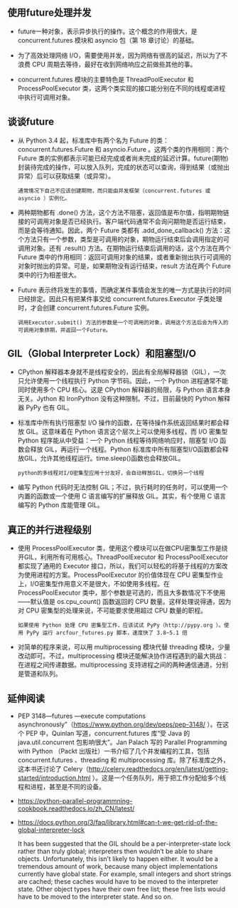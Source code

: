 ## 使用future处理并发

* future一种对象，表示异步执行的操作。这个概念的作用很大，是 concurrent.futures 模块和 asyncio 包（第 18 章讨论）的基础。

* 为了高效处理网络 I/O，需要使用并发，因为网络有很高的延迟，所以为了不浪费 CPU 周期去等待，最好在收到网络响应之前做些其他的事。

* concurrent.futures 模块的主要特色是 ThreadPoolExecutor 和 ProcessPoolExecutor 类，这两个类实现的接口能分别在不同的线程或进程中执行可调用对象。

## 谈谈future

* 从 Python 3.4 起，标准库中有两个名为 Future 的类：concurrent.futures.Future 和 asyncio.Future 。这两个类的作用相同：两个 Future 类的实例都表示可能已经完成或者尚未完成的延迟计算。future(期物)封装待完成的操作，可以放入队列，完成的状态可以查询，得到结果（或抛出异常）后可以获取结果（或异常）。

    ```
    通常情况下自己不应该创建期物，而只能由并发框架（concurrent.futures 或 asyncio ）实例化。
    ```

* 两种期物都有 .done() 方法，这个方法不阻塞，返回值是布尔值，指明期物链接的可调用对象是否已经执行。客户端代码通常不会询问期物是否运行结束，而是会等待通知。因此，两个 Future 类都有 .add_done_callback() 方法：这个方法只有一个参数，类型是可调用的对象，期物运行结束后会调用指定的可调用对象。还有 .result() 方法。在期物运行结束后调用的话，这个方法在两个 Future 类中的作用相同：返回可调用对象的结果，或者重新抛出执行可调用的对象时抛出的异常。可是，如果期物没有运行结束，result 方法在两个 Future 类中的行为相差很大。

* Future 表示终将发生的事情，而确定某件事情会发生的唯一方式是执行的时间已经排定。因此只有把某件事交给 concurrent.futures.Executor 子类处理时，才会创建 concurrent.futures.Future 实例。
    
    ```
    调用Executor.submit() 方法的参数是一个可调用的对象，调用这个方法后会为传入的可调用对象排期，并返回一个Future。
    ```
    
## GIL（Global Interpreter Lock）和阻塞型I/O
    
* CPython 解释器本身就不是线程安全的，因此有全局解释器锁（GIL），一次只允许使用一个线程执行 Python 字节码。因此，一个 Python 进程通常不能同时使用多个 CPU 核心。这是 CPython 解释器的局限，与 Python 语言本身无关。Jython 和 IronPython 没有这种限制。不过，目前最快的 Python 解释器 PyPy 也有 GIL。

* 标准库中所有执行阻塞型 I/O 操作的函数，在等待操作系统返回结果时都会释放 GIL。这意味着在 Python 语言这个层次上可以使用多线程，而 I/O 密集型 Python 程序能从中受益：一个 Python 线程等待网络响应时，阻塞型 I/O 函数会释放 GIL，再运行一个线程。Python 标准库中所有阻塞型I/O函数都会释放GIL，允许其他线程运行。time.sleep()函数也会释放GIL。
    ```
    python的多线程对I/O密集型应用十分友好，会自动释放GIL，切换另一个线程
    ```

* 编写 Python 代码时无法控制 GIL；不过，执行耗时的任务时，可以使用一个内置的函数或一个使用 C 语言编写的扩展释放 GIL。其实，有个使用 C 语言编写的 Python 库能管理 GIL。

## 真正的并行进程级别

* 使用 ProcessPoolExecutor 类，使用这个模块可以在做CPU密集型工作是绕开GIL，利用所有可用核心。ThreadPoolExecutor 和 ProcessPoolExecutor都实现了通用的 Executor 接口，所以，我们可以轻松的将基于线程的方案改为使用进程的方案。ProcessPoolExecutor 的价值体现在 CPU 密集型作业上，I/O密集型作用意义不是很大，不如使用多线程。在 ProcessPoolExecutor 类中，那个参数是可选的，而且大多数情况下不使用——默认值是 os.cpu_count() 函数返回的 CPU 数量。这样处理说得通，因为对 CPU 密集型的处理来说，不可能要求使用超过 CPU 数量的职程。
    ```
    如果使用 Python 处理 CPU 密集型工作，应该试试 PyPy（http://pypy.org ）。使用 PyPy 运行 arcfour_futures.py 脚本，速度快了 3.8~5.1 倍
    ```

* 对简单的程序来说，可以用 multiprocessing 模块代替 threading 模块，少量改动即可。不过，multiprocessing 模块还能解决协作进程遇到的最大挑战：在进程之间传递数据。multiprocessing 支持进程之间的两种通信通道，分别是管道和队列。


## 延伸阅读

* PEP 3148—futures —execute computations asynchronously”（https://www.python.org/dev/peps/pep-3148/ ）。在这个 PEP 中，Quinlan 写道，concurrent.futures 库“受 Java 的 java.util.concurrent 包影响很大”。Jan Palach 写的 Parallel Programming with Python （Packt 出版社）一书介绍了几个并发编程的工具，包括 concurrent.futures 、threading 和 multiprocessing 库。除了标准库之外，这本书还讨论了 Celery（http://celery.readthedocs.org/en/latest/getting-started/introduction.html ）。这是一个任务队列，用于把工作分配给多个线程和进程，甚至是不同的设备。

* https://python-parallel-programmning-cookbook.readthedocs.io/zh_CN/latest/

* https://docs.python.org/3/faq/library.html#can-t-we-get-rid-of-the-global-interpreter-lock


    It has been suggested that the GIL should be a per-interpreter-state lock rather than truly global; interpreters then wouldn’t be able to share objects. Unfortunately, this isn’t likely to happen either. It would be a tremendous amount of work, because many object implementations currently have global state. For example, small integers and short strings are cached; these caches would have to be moved to the interpreter state. Other object types have their own free list; these free lists would have to be moved to the interpreter state. And so on.